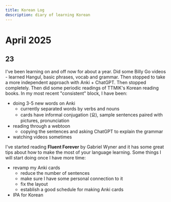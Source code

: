 ```yaml
---
title: Korean Log
description: diary of learning Korean
---
```


# April 2025

## 23

I've been learning on and off now for about a year. Did some Billy Go videos - learned Hangul, basic phrases, vocab and grammar. Then stopped to take a more independent approach with Anki + ChatGPT. Then stopped completely. Then did some periodic readings of TTMIK's Korean reading books. In my most recent "consistent" block, I have been:
- doing 3-5 new words on Anki
    - currently separated words by verbs and nouns
    - cards have informal conjugation (요), sample sentences paired with pictures, pronunciation
- reading through a webtoon
    - copying the sentences and asking ChatGPT to explain the grammar
- watching videos sometimes

I've started reading **Fluent Forever** by Gabriel Wyner and it has some great tips about how to make the most of your language learning. Some things I will start doing once I have more time:
- revamp my Anki cards
    - reduce the number of sentences
    - make sure I have some personal connection to it
    - fix the layout
    - establish a good schedule for making Anki cards
- IPA for Korean